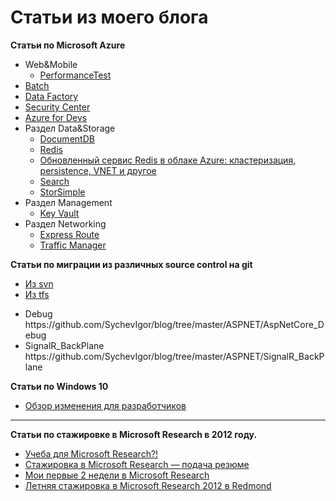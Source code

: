 ﻿Статьи из моего блога
====
<a href=""></a>
<b>Статьи по Microsoft Azure</b>
<ul>
<li>Web&Mobile
<ul>
<li><a href="https://github.com/SychevIgor/blog/tree/master/Azure/Web%26Mobile/PerformanceTest">PerformanceTest</a></li>
</ul>
</li>
<li><a href="https://github.com/SychevIgor/blog/tree/master/Azure/Batch">Batch</a></li>
<li><a href="https://github.com/SychevIgor/blog/tree/master/Azure/DataFactory">Data Factory</a></li>
<li><a href="https://github.com/SychevIgor/blog/tree/master/Azure/SecurityCenter">Security Center</a></li>
<li><a href="https://github.com/SychevIgor/blog/tree/master/Azure/AzureForDev">Azure for Devs</a></li>
<li>Раздел Data&Storage
<ul>
<li><a href="https://github.com/SychevIgor/blog/tree/master/Azure/Data%26Storage/DocumentDB">DocumentDB</a></li>
<li><a href="https://github.com/SychevIgor/blog/tree/master/Azure/Data%26Storage/Redis">Redis</a></li>
<li><a href="https://github.com/SychevIgor/blog/tree/master/Azure/Data%26Storage/Redis2">Обновленный сервис Redis в облаке Azure: кластеризация, persistence, VNET и другое</a></li>
<li><a href="https://github.com/SychevIgor/blog/tree/master/Azure/Data%26Storage/SearchApi">Search</a></li>
<li><a href="https://github.com/SychevIgor/blog/tree/master/Azure/Data%26Storage/StorSimple">StorSimple</a></li>
</ul>
</li>
<li>Раздел Management
<ul>
<li><a href="https://github.com/SychevIgor/blog/tree/master/Azure/Management/KeyVault">Key Vault</a></li>
</ul>
</li>
<li>Раздел Networking
<ul>
<li><a href="https://github.com/SychevIgor/blog/tree/master/Azure/Networking/ExpressRoute">Express Route</a></li>
<li><a href="https://github.com/SychevIgor/blog/tree/master/Azure/Networking/TrafficManager">Traffic Manager</a></li>
</ul>
</li>
</ul>

<b>Статьи по миграции из различных source control на git</b>
<ul>
<li><a href="https://github.com/SychevIgor/blog/tree/master/Migration_To_Git/tfs">Из svn</a></li>
<li><a href="https://github.com/SychevIgor/blog/tree/master/Migration_To_Git/svn">Из tfs</a></li>
</ul>

<ul>
<li>Debug https://github.com/SychevIgor/blog/tree/master/ASPNET/AspNetCore_Debug</li>
<li>SignalR_BackPlane https://github.com/SychevIgor/blog/tree/master/ASPNET/SignalR_BackPlane</li>
</ul>

<b>Статьи по Windows 10</b>
<ul>
<li><a href="https://github.com/SychevIgor/blog/tree/master/Windows/Overview10">Обзор изменения для разработчиков</a></li>
</ul>

---------------------------------------------------------------------------
<b>Статьи по стажировке в Microsoft Research в 2012 году.</b>
<ul>
<li><a href="https://github.com/SychevIgor/blog/tree/OldPosts/InternshipMSR/coursesforinternship">Учеба для Microsoft Research?!</a></li>
<li><a href="https://github.com/SychevIgor/blog/tree/OldPosts/InternshipMSR/cv">Стажировка в Microsoft Research — подача резюме</a></li>
<li><a href="https://github.com/SychevIgor/blog/tree/OldPosts/InternshipMSR/firsttwoweek">Мои первые 2 недели в Microsoft Research</a></li>
<li><a href="https://github.com/SychevIgor/blog/tree/OldPosts/InternshipMSR/init">Летняя стажировка в Microsoft Research 2012 в Redmond</a></li>
</ul>